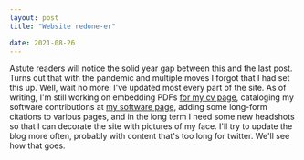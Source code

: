 ```yaml
---
layout: post
title: "Website redone-er"

date: 2021-08-26
---
```

Astute readers will notice the solid year gap between this and the last post. Turns out that with the pandemic and multiple moves I forgot that I had set this up. Well, wait no more: I've updated most every part of the site. As of writing, I'm still working on embedding PDFs [for my cv page](/cv), cataloging my software contributions at [my software page](/software), adding some long-form citations to various pages, and in the long term I need some new headshots so that I can decorate the site with pictures of my face. I'll try to update the blog more often, probably with content that's too long for twitter. We'll see how that goes. 
